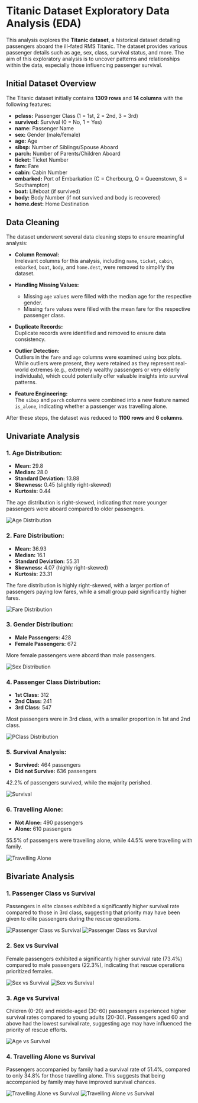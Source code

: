 # Titanic Dataset Exploratory Data Analysis (EDA)

This analysis explores the **Titanic dataset**, a historical dataset detailing passengers aboard the ill-fated RMS Titanic. The dataset provides various passenger details such as age, sex, class, survival status, and more. The aim of this exploratory analysis is to uncover patterns and relationships within the data, especially those influencing passenger survival.

## Initial Dataset Overview

The Titanic dataset initially contains **1309 rows** and **14 columns** with the following features:

- **pclass:** Passenger Class (1 = 1st, 2 = 2nd, 3 = 3rd)
- **survived:** Survival (0 = No, 1 = Yes)
- **name:** Passenger Name
- **sex:** Gender (male/female)
- **age:** Age
- **sibsp:** Number of Siblings/Spouse Aboard
- **parch:** Number of Parents/Children Aboard
- **ticket:** Ticket Number
- **fare:** Fare
- **cabin:** Cabin Number
- **embarked:** Port of Embarkation (C = Cherbourg, Q = Queenstown, S = Southampton)
- **boat:** Lifeboat (if survived)
- **body:** Body Number (if not survived and body is recovered)
- **home.dest:** Home Destination

## Data Cleaning

The dataset underwent several data cleaning steps to ensure meaningful analysis:

- **Column Removal:**  
  Irrelevant columns for this analysis, including `name`, `ticket`, `cabin`, `embarked`, `boat`, `body`, and `home.dest`, were removed to simplify the dataset.

- **Handling Missing Values:**  
  - Missing `age` values were filled with the median age for the respective gender.
  - Missing `fare` values were filled with the mean fare for the respective passenger class.

- **Duplicate Records:**  
  Duplicate records were identified and removed to ensure data consistency.

- **Outlier Detection:**  
  Outliers in the `fare` and `age` columns were examined using box plots. While outliers were present, they were retained as they represent real-world extremes (e.g., extremely wealthy passengers or very elderly individuals), which could potentially offer valuable insights into survival patterns.

- **Feature Engineering:**  
  The `sibsp` and `parch` columns were combined into a new feature named `is_alone`, indicating whether a passenger was travelling alone.

After these steps, the dataset was reduced to **1100 rows** and **6 columns**.

## Univariate Analysis

### 1. **Age Distribution:**

- **Mean:** 29.8  
- **Median:** 28.0  
- **Standard Deviation:** 13.88  
- **Skewness:** 0.45 (slightly right-skewed)  
- **Kurtosis:** 0.44

The age distribution is right-skewed, indicating that more younger passengers were aboard compared to older passengers.

![Age Distribution](Images/agedist.png)

### 2. **Fare Distribution:**

- **Mean:** 36.93  
- **Median:** 16.1  
- **Standard Deviation:** 55.31  
- **Skewness:** 4.07 (highly right-skewed)  
- **Kurtosis:** 23.31

The fare distribution is highly right-skewed, with a larger portion of passengers paying low fares, while a small group paid significantly higher fares.

![Fare Distribution](Images/faredist.png)

### 3. **Gender Distribution:**

- **Male Passengers:** 428  
- **Female Passengers:** 672

More female passengers were aboard than male passengers.

![Sex Distribution](Images/sexdist.png)

### 4. **Passenger Class Distribution:**

- **1st Class:** 312  
- **2nd Class:** 241  
- **3rd Class:** 547

Most passengers were in 3rd class, with a smaller proportion in 1st and 2nd class.

![PClass Distribution](Images/pclassdist.png)

### 5. **Survival Analysis:**

- **Survived:** 464 passengers  
- **Did not Survive:** 636 passengers

42.2% of passengers survived, while the majority perished.

![Survival](Images/suvdist.png)

### 6. **Travelling Alone:**

- **Not Alone:** 490 passengers  
- **Alone:** 610 passengers

55.5% of passengers were travelling alone, while 44.5% were travelling with family.

![Travelling Alone](Images/travelling_alone.png)

## Bivariate Analysis

### 1. **Passenger Class vs Survival**

Passengers in elite classes exhibited a significantly higher survival rate compared to those in 3rd class, suggesting that priority may have been given to elite passengers during the rescue operations.

![Passenger Class vs Survival](Images/pclass_vs_survival_bar.png)
![Passenger Class vs Survival](Images/pclass_vs_survival_pie.png)

### 2. **Sex vs Survival**

Female passengers exhibited a significantly higher survival rate (73.4%) compared to male passengers (22.3%), indicating that rescue operations prioritized females.

![Sex vs Survival](Images/sex_vs_survival_bar.png)
![Sex vs Survival](Images/sex_vs_survival_pie.png)

### 3. **Age vs Survival**

Children (0-20) and middle-aged (30-60) passengers experienced higher survival rates compared to young adults (20-30). Passengers aged 60 and above had the lowest survival rate, suggesting age may have influenced the priority of rescue efforts.

![Age vs Survival](Images/age_vs_survival.png)

### 4. **Travelling Alone vs Survival**

Passengers accompanied by family had a survival rate of 51.4%, compared to only 34.8% for those travelling alone. This suggests that being accompanied by family may have improved survival chances.

![Travelling Alone vs Survival](Images/alone_vs_survival_bar.png)
![Travelling Alone vs Survival](Images/alone_vs_survival_pie.png)
